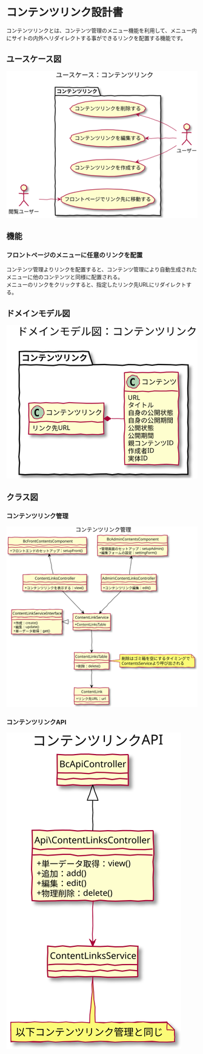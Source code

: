 # コンテンツリンク設計書

コンテンツリンクとは、コンテンツ管理のメニュー機能を利用して、メニュー内にサイトの内外へリダイレクトする事ができるリンクを配置する機能です。
 
## ユースケース図
![ユースケース図：コンテンツリンク](../../../svg/use_case/bc-content-link/content_links.svg)

 
## 機能

### フロントページのメニューに任意のリンクを配置
コンテンツ管理よりリンクを配置すると、コンテンツ管理により自動生成されたメニューに他のコンテンツと同様に配置される。  
メニューのリンクをクリックすると、指定したリンク先URLにリダイレクトする。

 
## ドメインモデル図
![ドメインモデル図：コンテンツリンク](../../../svg/domain_model/bc-content-link/content_links.svg)

 
## クラス図
### コンテンツリンク管理
![クラス図：固定ページ](../../../svg/class/bc-content-link/manage_content_links.svg)

 
### コンテンツリンクAPI
![クラス図：固定ページAPI](../../../svg/class/bc-content-link/api_content_links.svg)


　


